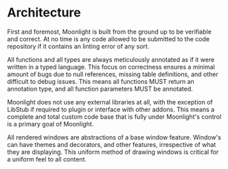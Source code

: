 # Architecture

First and foremost, Moonlight is built from the ground up to be verifiable and correct. At no time is any code allowed to be submitted to the code repository if it contains an linting error of any sort.

All functions and all types are always meticulously annotated as if it were written in a typed language. This focus on correctness ensures a minimal amount of bugs due to null references, missing table definitions, and other difficult to debug issues. This means all functions MUST return an annotation type, and all function parameters MUST be annotated.

Moonlight does not use any external libraries at all, with the exception of LibStub if required to plugin or interface with other addons. This means a complete and total custom code base that is fully under Moonlight's control is a primary goal of Moonlight.

All rendered windows are abstractions of a base window feature. Window's can have themes and decorators, and other features, irrespective of what they are displaying. This uniform method of drawing windows is critical for a uniform feel to all content.